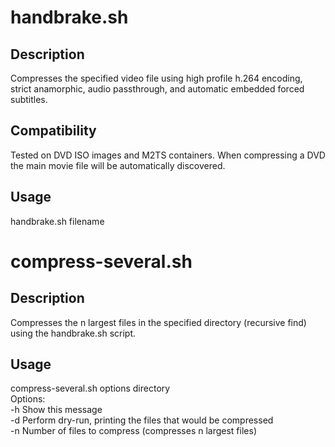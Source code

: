 handbrake.sh
============

Description
-----------
Compresses the specified video file using high profile h.264 encoding, strict anamorphic, audio passthrough, and automatic embedded forced subtitles.

Compatibility
-------------
Tested on DVD ISO images and M2TS containers. When compressing a DVD the main movie file will be automatically discovered.

Usage
-----
handbrake.sh filename

compress-several.sh
===================

Description
-----------
Compresses the n largest files in the specified directory (recursive find) using the handbrake.sh script.

Usage
-----
compress-several.sh options directory  
Options:  
  -h Show this message  
  -d Perform dry-run, printing the files that would be compressed  
  -n Number of files to compress (compresses n largest files)  